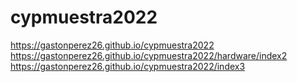 # cypmuestra2022

https://gastonperez26.github.io/cypmuestra2022
https://gastonperez26.github.io/cypmuestra2022/hardware/index2
https://gastonperez26.github.io/cypmuestra2022/index3
